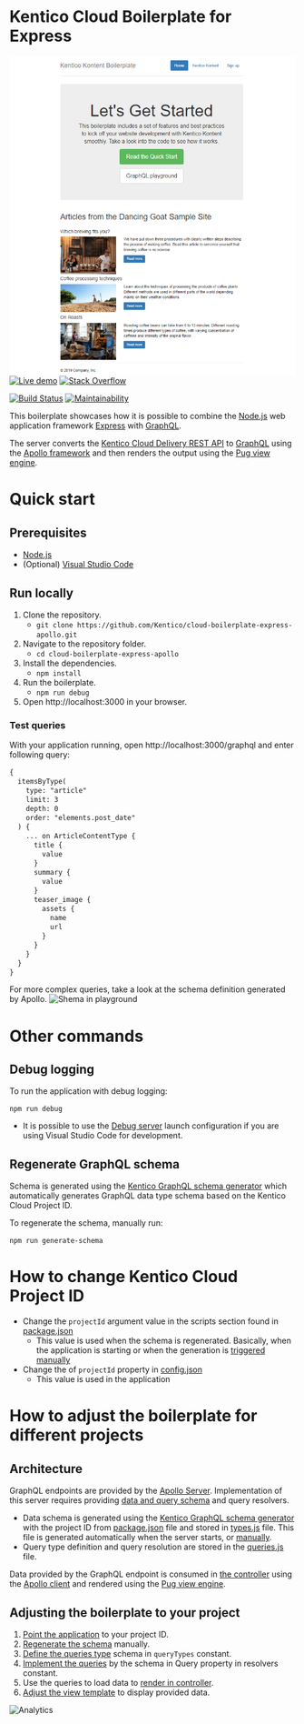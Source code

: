 # Kentico Cloud Boilerplate for Express
[<img align="right" src="/docs/assets/template_thumbnail.png" alt="Boilerplate screenshot" />](https://cloud-boilerplate-express-apollo.azurewebsites.net)

[![Live demo](https://img.shields.io/badge/-Live%20Demo-brightgreen.svg)](https://cloud-boilerplate-express-apollo.azurewebsites.net/)
[![Stack Overflow](https://img.shields.io/badge/Stack%20Overflow-ASK%20NOW-FE7A16.svg?logo=stackoverflow&logoColor=white)](https://stackoverflow.com/tags/kentico-cloud)

[![Build Status](https://api.travis-ci.com/Kentico/cloud-boilerplate-express-apollo.svg?branch=master)](https://travis-ci.com/Kentico/cloud-boilerplate-express-apollo)
[![Maintainability](https://api.codeclimate.com/v1/badges/01dee6f2cdaf57755707/maintainability)](https://codeclimate.com/github/Kentico/cloud-boilerplate-express-apollo/maintainability)

This boilerplate showcases how it is possible to combine the [Node.js](https://nodejs.org/en/) web application framework [Express](https://expressjs.com/) with [GraphQL](https://graphql.org/).

The server converts the [Kentico Cloud Delivery REST API](https://developer.kenticocloud.com/reference) to [GraphQL](https://graphql.org/) using the [Apollo framework](https://www.apollographql.com/) and then renders the output using the [Pug view engine](https://pugjs.org/).

# Quick start

## Prerequisites
* [Node.js](https://nodejs.org/en/download/)
* (Optional) [Visual Studio Code](https://code.visualstudio.com/)

## Run locally
1. Clone the repository.
   * `git clone https://github.com/Kentico/cloud-boilerplate-express-apollo.git`
2. Navigate to the repository folder.
   * `cd cloud-boilerplate-express-apollo`
3. Install the dependencies.
   * `npm install`
4. Run the boilerplate.
   * `npm run debug`
5. Open http://localhost:3000 in your browser.

### Test queries

With your application running, open http://localhost:3000/graphql and enter following query:
```
{
  itemsByType(
    type: "article"
    limit: 3
    depth: 0
    order: "elements.post_date"
  ) {
    ... on ArticleContentType {
      title {
        value
      }
      summary {
        value
      }
      teaser_image {
        assets {
          name
          url
        }
      }
    }
  }
}
```
For more complex queries, take a look at the schema definition generated by Apollo.
<img alt="Shema in playground" src="/docs/assets/schema.png" width="300">

# Other commands

## Debug logging

To run the application with debug logging:
```
npm run debug
```

* It is possible to use the [Debug server](https://github.com/Kentico/cloud-boilerplate-express-apollo/blob/master/.vscode/launch.json#L10) launch configuration if you are using Visual Studio Code for development.

## Regenerate GraphQL schema
Schema is generated using the [Kentico GraphQL schema generator](https://www.npmjs.com/package/kentico-cloud-graphql-schema-generator) which automatically generates GraphQL data type schema based on the Kentico Cloud Project ID.

To regenerate the schema, manually run:
```
npm run generate-schema
```

# How to change Kentico Cloud Project ID 
* Change the `projectId` argument value in the scripts section found in [package.json](https://github.com/Kentico/cloud-boilerplate-express-apollo/blob/master/package.json#L8)
    * This value is used when the schema is regenerated. Basically, when the application is starting or when the generation is [triggered manually](#Regenerate-GraphQL-schema)
* Change the of `projectId` property in [config.json](https://github.com/Kentico/cloud-boilerplate-express-apollo/blob/master/config.json)
   * This value is used in the application

# How to adjust the boilerplate for different projects

## Architecture

GraphQL endpoints are provided by the  [Apollo Server](https://www.apollographql.com/docs/apollo-server). Implementation of this server requires providing [data and query schema](https://www.apollographql.com/docs/apollo-server/essentials/schema.html) and query resolvers.

* Data schema is generated using the [Kentico GraphQL schema generator](https://www.npmjs.com/package/kentico-cloud-graphql-schema-generator) with the project ID from [package.json](https://github.com/Kentico/cloud-boilerplate-express-apollo/blob/master/package.json#L8) file and stored in [types.js](https://github.com/Kentico/cloud-boilerplate-express-apollo/blob/master/graphQL/types.js) file. This file is generated automatically when the server starts, or [manually](#Regenerate-GraphQL-schema).
* Query type definition and query resolution are stored in the [queries.js](https://github.com/Kentico/cloud-boilerplate-express-apollo/blob/master/graphQL/queries.js) file.

Data provided by the GraphQL endpoint is consumed in [the controller](https://github.com/Kentico/cloud-boilerplate-express-apollo/blob/master/routes/index.js#L9) using the [Apollo client](https://www.apollographql.com/docs/react/) and rendered using the [Pug view engine](https://pugjs.org/).

## Adjusting the boilerplate to your project
1. [Point the application](#How-to-adjust-the-boilerplate-for-different-projects) to your project ID.
2. [Regenerate the schema](#Regenerate-GraphQL-schema) manually.
3. [Define the queries type](https://github.com/Kentico/cloud-boilerplate-express-apollo/blob/master/graphQL/queries.js#L5) schema in `queryTypes` constant.
4. [Implement the queries](https://github.com/Kentico/cloud-boilerplate-express-apollo/blob/master/graphQL/queries.js#L24) by the schema in Query property in resolvers constant.
5. Use the queries to load data to [render in controller](https://github.com/Kentico/cloud-boilerplate-express-apollo/blob/master/routes/index.js).
6. [Adjust the view template](https://github.com/Kentico/cloud-boilerplate-express-apollo/blob/master/views/index.pug) to display provided data.

![Analytics](https://kentico-ga-beacon.azurewebsites.net/api/UA-69014260-4/Kentico/cloud-boilerplate-express-apollo?pixel)
